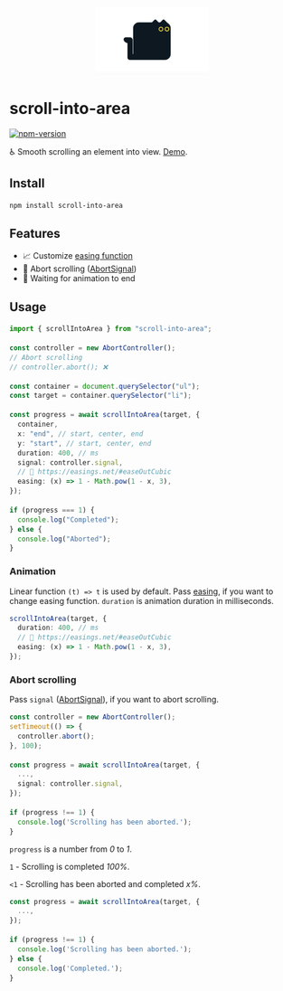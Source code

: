 <p align="center">
  <img src="https://raw.githubusercontent.com/faustienf/scroll-into-area/main/assets/cat.png" width="200">
</p>

# scroll-into-area

[![npm-version](https://img.shields.io/npm/v/scroll-into-area.svg)](https://npmjs.org/package/scroll-into-area)

♿️ Smooth scrolling an element into view. [Demo](https://scroll-into-area.vercel.app).

## Install

```sh
npm install scroll-into-area
```

## Features

- 📈 Customize [easing function](https://easings.net)
- 🚫 Abort scrolling ([AbortSignal](https://developer.mozilla.org/en-US/docs/Web/API/AbortSignal))
- 🔄 Waiting for animation to end

## Usage

```ts
import { scrollIntoArea } from "scroll-into-area";

const controller = new AbortController();
// Abort scrolling
// controller.abort(); ❌

const container = document.querySelector("ul");
const target = container.querySelector("li");

const progress = await scrollIntoArea(target, {
  container,
  x: "end", // start, center, end
  y: "start", // start, center, end
  duration: 400, // ms
  signal: controller.signal,
  // 👀 https://easings.net/#easeOutCubic
  easing: (x) => 1 - Math.pow(1 - x, 3),
});

if (progress === 1) {
  console.log("Completed");
} else {
  console.log("Aborted");
}
```

### Animation

Linear function `(t) => t` is used by default. Pass [easing](https://easings.net), if you want to change easing function.
`duration` is animation duration in milliseconds.

```ts
scrollIntoArea(target, {
  duration: 400, // ms
  // 👀 https://easings.net/#easeOutCubic
  easing: (x) => 1 - Math.pow(1 - x, 3),
});
```

### Abort scrolling

Pass `signal` ([AbortSignal](https://developer.mozilla.org/en-US/docs/Web/API/AbortSignal)),
if you want to abort scrolling.

```ts
const controller = new AbortController();
setTimeout(() => {
  controller.abort();
}, 100);

const progress = await scrollIntoArea(target, {
  ...,
  signal: controller.signal,
});

if (progress !== 1) {
  console.log('Scrolling has been aborted.');
}
```

`progress` is a number from _0_ to _1_.

`1` - Scrolling is completed _100%_.

`<1` - Scrolling has been aborted and completed _x%_.

```ts
const progress = await scrollIntoArea(target, {
  ...,
});

if (progress !== 1) {
  console.log('Scrolling has been aborted.');
} else {
  console.log('Completed.');
}
```
